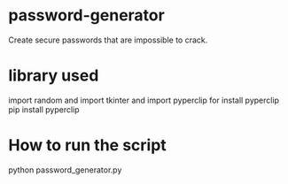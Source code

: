 ﻿# password-generator
Create secure passwords that are impossible to crack.
# library used
import random and import tkinter and import pyperclip for install pyperclip pip install pyperclip
# How to run the script
python password_generator.py
